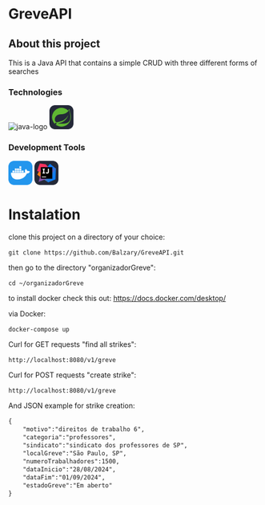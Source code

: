 # GreveAPI

##  About this project

This is a Java API that contains a simple CRUD with three different forms of searches

### Technologies
<p display="inline-block">
  <img width="48" src="https://raw.githubusercontent.com/jmnote/z-icons/master/svg/java.svg" alt="java-logo"/>
  <img width="48" src="https://raw.githubusercontent.com/tandpfun/skill-icons/main/icons/Spring-Dark.svg" alt="spring-logo"/>
</p>

### Development Tools

<p display="inline-block">
  <img width="48" src="https://raw.githubusercontent.com/tandpfun/skill-icons/65dea6c4eaca7da319e552c09f4cf5a9a8dab2c8/icons/Docker.svg" alt="docker-logo"/>
  <img width="48" src="https://raw.githubusercontent.com/tandpfun/skill-icons/main/icons/Idea-Dark.svg" alt="intellij-logo"/>
</p>

# Instalation 

clone this project on a directory of your choice:

    git clone https://github.com/Balzary/GreveAPI.git

then go to the directory "organizadorGreve":    

    cd ~/organizadorGreve

to install docker check this out: https://docs.docker.com/desktop/

via Docker: 

    docker-compose up
    
Curl for GET requests "find all strikes":
    
    http://localhost:8080/v1/greve 

Curl for POST requests "create strike":
    
    http://localhost:8080/v1/greve 

And JSON example for strike creation:

    {
    	"motivo":"direitos de trabalho 6",
    	"categoria":"professores",
    	"sindicato":"sindicato dos professores de SP",
    	"localGreve":"São Paulo, SP",
    	"numeroTrabalhadores":1500,
    	"dataInicio":"28/08/2024",
    	"dataFim":"01/09/2024",
    	"estadoGreve":"Em aberto"
    }

